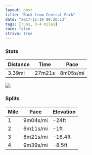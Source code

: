 ```yaml
---
layout: post
title: "Back from Central Park"
date: "2017-11-19 09:20:13"
tags: [runs, 3-4 miles]
race: false
strava: true
---
```


### Stats

| Distance | Time | Pace |
|----------|------|------|
|3.39mi|27m21s|8m05s/mi|

<img src='https://maps.googleapis.com/maps/api/staticmap?maptype=roadmap&path=enc:ijzwF|vmbMjJjDhb@pYfDwGbNdAi@sDlAHtHxIpCUnI`EzB|D~QfLwDaOl@~E|Eo@xIfC|A{DdD~GbI~ExF?jI`Elm@la@&key=AIzaSyC1MId7bFpkLXNAaYhBSTb8jLyiSqzbDtM&size=800x800&markers=color:yellow|label:S|40.77237,-73.96735&markers=color:green|label:F|40.73843,-73.98330999999997'>

### Splits

| Mile | Pace | Elevation |
|------|------|-----------|
|1|9m04s/mi|-24ft|
|2|6m11s/mi|-1ft|
|3|8m21s/mi|-16.4ft|
|4|9m39s/mi|-8.5ft|
